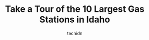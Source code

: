 ---
layout: ampstory
image: https://i0.wp.com/paketmu.com/wp-content/uploads/2023/06/76-0-in-idaho-1686371185.jpeg?resize=640,853
author: techidn
featured: false
description: Explore the diverse Gas Station scene in Idaho, home to an incredible selection of 10 establishments catering to every taste. Whether youre in search of iconic favorites or undiscovered tre
title: Take a Tour of the 10 Largest Gas Stations in Idaho
cover:
   title: Take a Tour of the 10 Largest Gas Stations in Idaho
   subtitle: RICKPATE
   background: https://paketmu.com/wp-content/uploads/2023/06/76-0-in-idaho-1686371185.jpeg

pages: 
 - layout: thirds
   top: <h1>#1 Flying J Travel Center</h1>
   bottom: "<p>The showers were great. Good water pressure , very hot water if thats what you like,  and Greg did an outstanding job of cleaning them.  It was small, but I had plenty o</p>"
   background: https://paketmu.com/wp-content/uploads/2023/06/76-1-in-idaho-1686371186.jpeg
   backgroundblur: true
 - layout: thirds
   top: <h1>#2 Flying J Travel Center</h1>
   bottom: "<p>Clean EVERYTHING, friendly staff, great food nice & hot. I enjoyed this peaceful stop in the middle of nowhere.</p>"
   background: https://paketmu.com/wp-content/uploads/2023/06/76-2-in-idaho-1686371187.jpeg
   cta:
      link: https://paketmu.com/take-a-tour-of-the-10-largest-gas-stations-in-idaho/
      text: Take a Tour of the 10 Largest Gas Stations in Idaho
 - layout: thirds
   top: <h1>#3 Flying J Travel Center</h1>
   bottom: "<p>Always good fuel prices. Especially with the discount with the all. They could use better signs to direct people to restroom.</p>"
   background: https://paketmu.com/wp-content/uploads/2023/06/76-3-in-idaho-1686371188.jpeg
   cta:
      link: https://paketmu.com/take-a-tour-of-the-10-largest-gas-stations-in-idaho/
      text: Take a Tour of the 10 Largest Gas Stations in Idaho
 - layout: thirds
   top: <h1>#4 SUBLETT FUEL STOP</h1>
   bottom: "<p>2970 E 1400 South Rd, Malta, ID 83342, United States</p>"
   background: https://images.unsplash.com/photo-1527066579998-dbbae57f45ce?ixlib=rb-4.0.3&ixid=MnwxMjA3fDB8MHxwaG90by1wYWdlfHx8fGVufDB8fHx8&auto=format&fit=crop&w=640&h=853&q=80
   cta:
      link: https://paketmu.com/take-a-tour-of-the-10-largest-gas-stations-in-idaho/
      text: Take a Tour of the 10 Largest Gas Stations in Idaho
 - layout: thirds
   top: <h1>#5 Loves Travel Stop</h1>
   bottom: "<p>260 Centennial Dr, Heyburn, ID 83336, United States</p>"
   background: https://images.unsplash.com/photo-1531169509526-f8f1fdaa4a67?ixlib=rb-4.0.3&ixid=MnwxMjA3fDB8MHxwaG90by1wYWdlfHx8fGVufDB8fHx8&auto=format&fit=crop&w=640&h=853&q=80
   cta:
      link: https://paketmu.com/take-a-tour-of-the-10-largest-gas-stations-in-idaho/
      text: Take a Tour of the 10 Largest Gas Stations in Idaho
 - layout: thirds
   top: <h1>#6 Loves Travel Stop</h1>
   bottom: "<p>4208 W Expo Pkwy, Post Falls, ID 83854, United States</p>"
   background: https://images.unsplash.com/photo-1580610447943-1bfbef5efe07?ixlib=rb-4.0.3&ixid=MnwxMjA3fDB8MHxwaG90by1wYWdlfHx8fGVufDB8fHx8&auto=format&fit=crop&w=640&h=853&q=80
   cta:
      link: https://paketmu.com/take-a-tour-of-the-10-largest-gas-stations-in-idaho/
      text: Take a Tour of the 10 Largest Gas Stations in Idaho
 - layout: thirds
   top: <h1>#7 Loves Travel Stop</h1>
   bottom: "<p>6737 S 45th Rd W, Idaho Falls, ID 83402, United States</p>"
   background: https://images.unsplash.com/photo-1564951434112-64d74cc2a2d7?ixlib=rb-4.0.3&ixid=MnwxMjA3fDB8MHxwaG90by1wYWdlfHx8fGVufDB8fHx8&auto=format&fit=crop&w=640&h=853&q=80
   cta:
      link: https://paketmu.com/take-a-tour-of-the-10-largest-gas-stations-in-idaho/
      text: Take a Tour of the 10 Largest Gas Stations in Idaho
 - layout: thirds
   middle: Continue reading...
   background: https://images.unsplash.com/photo-1553949345-eb786bb3f7ba?ixlib=rb-4.0.3&ixid=MnwxMjA3fDB8MHxwaG90by1wYWdlfHx8fGVufDB8fHx8&auto=format&fit=crop&w=640&h=853&q=80
   cta:
      link: https://paketmu.com/take-a-tour-of-the-10-largest-gas-stations-in-idaho/
      text: Take a Tour of the 10 Largest Gas Stations in Idaho
      
---